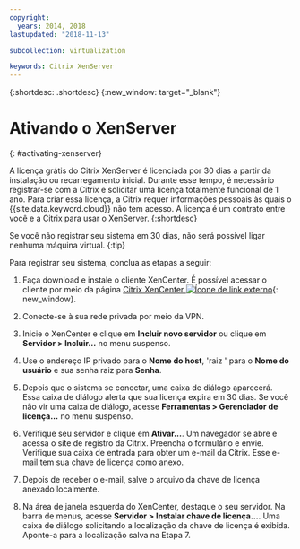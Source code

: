```yaml
---
copyright:
  years: 2014, 2018
lastupdated: "2018-11-13"

subcollection: virtualization

keywords: Citrix XenServer 
---
```


{:shortdesc: .shortdesc}
{:new_window: target="_blank"}

# Ativando o XenServer
{: #activating-xenserver}

A licença grátis do Citrix XenServer é licenciada por 30 dias a partir da instalação ou recarregamento inicial. Durante esse tempo, é necessário registrar-se com a Citrix e solicitar uma licença totalmente funcional de 1 ano. Para criar essa licença, a Citrix requer informações pessoais às quais o {{site.data.keyword.cloud}} não tem acesso. A licença é um contrato entre você e a Citrix para usar o XenServer.
{:shortdesc}

Se você não registrar seu sistema em 30 dias, não será possível ligar nenhuma máquina virtual.
{:tip}

Para registrar seu sistema, conclua as etapas a seguir:

1. Faça download e instale o cliente XenCenter. É possível acessar o cliente por meio da página [Citrix XenCenter ![Ícone de link externo](../../icons/launch-glyph.svg "Ícone de link externo")](https://community.citrix.com/display/xs/XenCenter){: new_window}.

2. Conecte-se à sua rede privada por meio da VPN.

3. Inicie o XenCenter e clique em **Incluir novo servidor** ou clique em **Servidor > Incluir...** no menu suspenso.

4. Use o endereço IP privado para o **Nome do host**, 'raiz ' para o **Nome do usuário** e sua senha raiz para **Senha**.

5. Depois que o sistema se conectar, uma caixa de diálogo aparecerá. Essa caixa de diálogo alerta que sua licença expira em 30 dias. Se você não vir uma caixa de diálogo, acesse **Ferramentas > Gerenciador de licença...** no menu suspenso.

6. Verifique seu servidor e clique em **Ativar...**. Um navegador se abre e acessa o site de registro da Citrix. Preencha o formulário e envie. Verifique sua caixa de entrada para obter um e-mail da Citrix. Esse e-mail tem sua chave de licença como anexo.

7. Depois de receber o e-mail, salve o arquivo da chave de licença anexado localmente.

8. Na área de janela esquerda do XenCenter, destaque o seu servidor. Na barra de menus, acesse **Servidor > Instalar chave de licença...**. Uma caixa de diálogo solicitando a localização da chave de licença é exibida. Aponte-a para a localização salva na Etapa 7.
